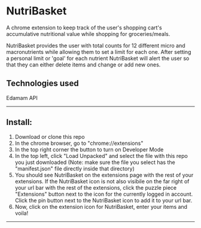 # NutriBasket
A chrome extension to keep track of the user's shopping cart's accumulative nutritional value while shopping for groceries/meals. 

NutriBasket provides the user with total counts for 12 different micro and macronutrients while allowing them to set a limit for each one. After setting a personal limit or 'goal' for each nutrient NutriBasket will alert the user so that they can either delete items and change or add new ones. 

## Technologies used

Edamam API

***************************

## Install:
1. Download or clone this repo
2. In the chrome browser, go to "chrome://extensions"
3. In the top right corner the button to turn on Developer Mode 
4. In the top left, click "Load Unpacked" and select the file with this repo you just downloaded (Note: make sure the file you select has the "manifest.json" file directly inside that directory)
5. You should see NutriBasket on the extensions page with the rest of your extensions. If the NutriBasket icon is not also visibile on the far right of your url bar with the rest of the extensions, click the puzzle piece "Extensions" button next to the icon for the currently logged in account. Click the pin button next to the NutriBasket icon to add it to your url bar.
6. Now, click on the extension icon for NutriBasket, enter your items and voila!

*****************************
